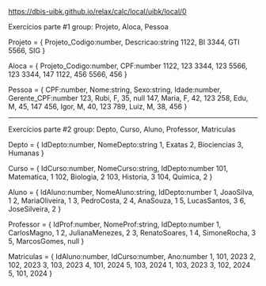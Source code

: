 https://dbis-uibk.github.io/relax/calc/local/uibk/local/0

Exercícios parte #1
group: Projeto, Aloca, Pessoa

Projeto = {
Projeto_Codigo:number, Descricao:string
1122, BI
3344, GTI
5566, SIG
}

Aloca = {
Projeto_Codigo:number, CPF:number
1122, 123
3344, 123
5566, 123
3344, 147
1122, 456
5566, 456
}

Pessoa = {
CPF:number, Nome:string, Sexo:string, Idade:number, Gerente_CPF:number
123, Rubi, F, 35, null
147, Maria, F, 42, 123
258, Edu, M, 45, 147
456, Igor, M, 40, 123
789, Luiz, M, 38, 456
}

---

Exercícios parte #2
group: Depto, Curso, Aluno, Professor, Matriculas

Depto = {
IdDepto:number, NomeDepto:string
1, Exatas
2, Biociencias
3, Humanas
}

Curso = {
IdCurso:number, NomeCurso:string, IdDepto:number
101, Matematica, 1
102, Biologia, 2
103, Historia, 3
104, Quimica, 2
}

Aluno = {
IdAluno:number, NomeAluno:string, IdDepto:number
1, JoaoSilva, 1
2, MariaOliveira, 1
3, PedroCosta, 2
4, AnaSouza, 1
5, LucasSantos, 3
6, JoseSilveira, 2
}

Professor = {
IdProf:number, NomeProf:string, IdDepto:number
1, CarlosMagno, 1
2, JulianaMenezes, 2
3, RenatoSoares, 1
4, SimoneRocha, 3
5, MarcosGomes, null
}

Matriculas = {
IdAluno:number, IdCurso:number, Ano:number
1, 101, 2023
2, 102, 2023
3, 103, 2023
4, 101, 2024
5, 103, 2024
1, 103, 2023
3, 102, 2024
5, 101, 2024
}
